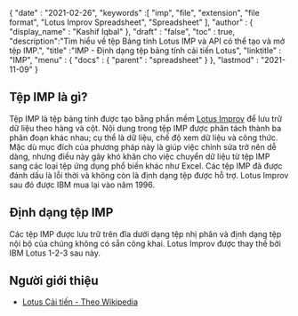 {
  "date" : "2021-02-26",
  "keywords" :[ "imp", "file", "extension", "file format", "Lotus Improv Spreadsheet", "Spreadsheet" ],
  "author" : {
    "display_name" : "Kashif Iqbal"
},
  "draft" : "false",
  "toc" : true,
  "description":"Tìm hiểu về tệp Bảng tính Lotus IMP và API có thể tạo và mở tệp IMP.",
  "title" :"IMP - Định dạng tệp bảng tính cải tiến Lotus",
  "linktitle" : "IMP",
  "menu" : {
    "docs" : {
      "parent" : "spreadsheet"
}
},
  "lastmod" : "2021-11-09"
}

## Tệp IMP là gì? ##

Tệp IMP là tệp bảng tính được tạo bằng phần mềm [Lotus Improv](https://en.wikipedia.org/wiki/Lotus_Improv) để lưu trữ dữ liệu theo hàng và cột. Nội dung trong tệp IMP được phân tách thành ba phân đoạn khác nhau; cụ thể là dữ liệu, chế độ xem dữ liệu và công thức. Mặc dù mục đích của phương pháp này là giúp việc chỉnh sửa trở nên dễ dàng, nhưng điều này gây khó khăn cho việc chuyển dữ liệu từ tệp IMP sang các loại tệp ứng dụng phổ biến khác như Excel. Các tệp IMP đã được đánh dấu là lỗi thời và không còn là định dạng tệp được hỗ trợ. Lotus Improv sau đó được IBM mua lại vào năm 1996.

## Định dạng tệp IMP

Các tệp IMP được lưu trữ trên đĩa dưới dạng tệp nhị phân và định dạng tệp nội bộ của chúng không có sẵn công khai. Lotus Improv được thay thế bởi IBM Lotus 1-2-3 sau này.

## Người giới thiệu ##

* [Lotus Cải tiến - Theo Wikipedia](https://en.wikipedia.org/wiki/Lotus_Improv)

